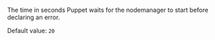 The time in seconds Puppet waits for the nodemanager to start before declaring an error.

Default value: `20`